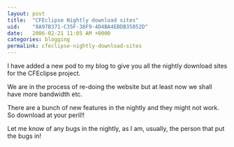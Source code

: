 ```yaml
---
layout: post
title:  "CFEclipse Nightly download sites"
uid:	"8A97B371-C35F-38F9-4D4BA4EBDB35852D"
date:   2006-02-21 11:05 AM +0000
categories: blogging
permalink: cfeclipse-nightly-download-sites
---
```

<p>I have added a new pod to my blog to give you all the nightly download sites for the CFEclipse project. </p>
<p>We are in the process of re-doing the website but at least now we shall have more bandwidth etc.</p>
<p>There are a bunch of new features in the nightly and they might not work. So download at your peril!! </p>
<p>Let me know of any bugs in the nightly, as I am, usually, the person that put the bugs in!<br /></p>